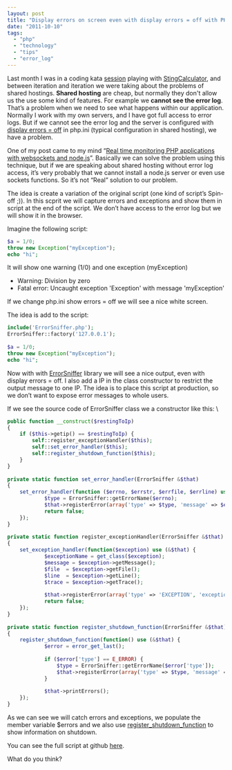 ```yaml
---
layout: post
title: "Display errors on screen even with display errors = off with PHP"
date: "2011-10-10"
tags: 
  - "php"
  - "technology"
  - "tips"
  - "error_log"
---
```


Last month I was in a coding kata [session](http://katayunos.com/) playing with [StingCalculator](http://osherove.com/tdd-kata-1/), and between iteration and iteration we were taking about the problems of shared hostings. **Shared hosting** are cheap, but normally they don't allow us the use some kind of features. For example we **cannot see the error log**. That’s a problem when we need to see what happens within our application. Normally I work with my own servers, and I have got full access to error logs. But if we cannot see the error log and the server is configured with [display errors = off](http://es.php.net/manual/en/errorfunc.configuration.php#ini.display-errors) in php.ini (typical configuration in shared hosting), we have a problem.

One of my post came to my mind “[Real time monitoring PHP applications with websockets and node.js](http://gonzalo123.wordpress.com/2011/05/09/real-time-monitoring-php-applications-with-websockets-and-node-js/)”. Basically we can solve the problem using this technique, but if we are speaking about shared hosting without error log access, it’s very probably that we cannot install a node.js server or even use sockets functions. So it’s not “Real” solution to our problem.

The idea is create a variation of the original script (one kind of script’s Spin-off ;)). In this scprit we will capture errors and exceptions and show them in script at the end of the script. We don’t have access to the error log but we will show it in the browser.

Imagine the following script: 
```php
$a = 1/0;
throw new Exception("myException");
echo "hi";
```

It will show one warning (1/0) and one exception (myException)

- Warning: Division by zero
- Fatal error: Uncaught exception 'Exception' with message 'myException'

If we change php.ini show errors = off we will see a nice white screen.

The idea is add to the script: 

```php
include('ErrorSniffer.php');
ErrorSniffer::factory('127.0.0.1');
 
$a = 1/0;
throw new Exception("myException");
echo "hi";
```

Now with with [ErrorSniffer](https://github.com/gonzalo123/ErrorSniffer) library we will see a nice output, even with display errors = off. I also add a IP in the class constructor to restrict the output message to one IP. The idea is to place this script at production, so we don’t want to expose error messages to whole users.

If we see the source code of ErrorSniffer class we a constructor like this: \

```php
public function __construct($restingToIp)
{
    if ($this->getip() == $restingToIp) {
        self::register_exceptionHandler($this);
        self::set_error_handler($this);
        self::register_shutdown_function($this);
    }
}
 
private static function set_error_handler(ErrorSniffer &$that)
{
    set_error_handler(function ($errno, $errstr, $errfile, $errline) use (&$that) {
            $type = ErrorSniffer::getErrorName($errno);
            $that->registerError(array('type' => $type, 'message' => $errstr, 'file' => $errfile, 'line' => $errline));
            return false;
    });
}
 
private static function register_exceptionHandler(ErrorSniffer &$that)
{
    set_exception_handler(function($exception) use (&$that) {
            $exceptionName = get_class($exception);
            $message = $exception->getMessage();
            $file  = $exception->getFile();
            $line  = $exception->getLine();
            $trace = $exception->getTrace();
 
            $that->registerError(array('type' => 'EXCEPTION', 'exception' => $exceptionName, 'message' => $message, 'file' => $file, 'line' => $line, 'trace' => $trace));
            return false;
    });
}
 
private static function register_shutdown_function(ErrorSniffer &$that)
{
    register_shutdown_function(function() use (&$that) {
            $error = error_get_last();
 
            if ($error['type'] == E_ERROR) {
                $type = ErrorSniffer::getErrorName($error['type']);
                $that->registerError(array('type' => $type, 'message' => $error['message'], 'file' => $error['file'], 'line' => $error['line']));
            }
 
            $that->printErrors();
    });
}
```

As we can see we will catch errors and exceptions, we populate the member variable $errors and we also use [register\_shutdown\_function](http://php.net/manual/en/function.register-shutdown-function.php) to show information on shutdown.

You can see the full script at github [here](https://github.com/gonzalo123/ErrorSniffer).

What do you think?
